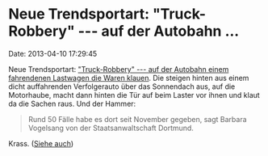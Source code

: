 Neue Trendsportart: \"Truck-Robbery\" --- auf der Autobahn \...
===============================================================

Date: 2013-04-10 17:29:45

Neue Trendsportart: [\"Truck-Robbery\" --- auf der Autobahn einem
fahrendenen Lastwagen die Waren
klauen](http://ml.spiegel.de/article.do?id=893624). Die steigen hinten
aus einem dicht auffahrenden Verfolgerauto über das Sonnendach aus, auf
die Motorhaube, macht dann hinten die Tür auf beim Laster vor ihnen und
klaut da die Sachen raus. Und der Hammer:

> Rund 50 Fälle habe es dort seit November gegeben, sagt Barbara
> Vogelsang von der Staatsanwaltschaft Dortmund.

Krass. ([Siehe auch](http://blog.fefe.de/?ts=b69cb09b))
